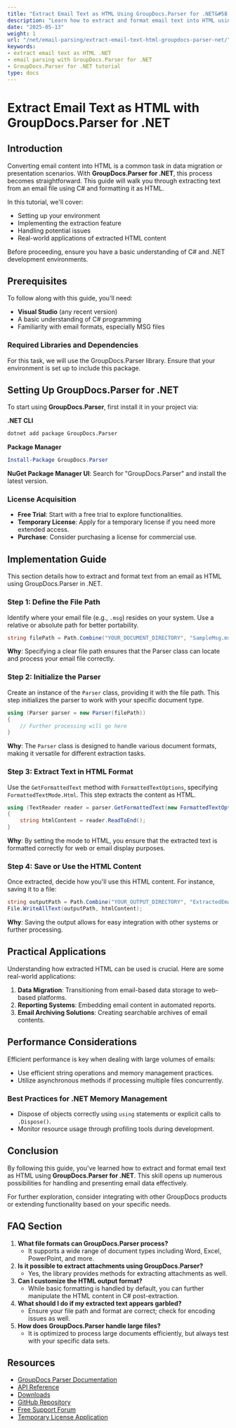 ```yaml
---
title: "Extract Email Text as HTML Using GroupDocs.Parser for .NET&#58; A Comprehensive Guide"
description: "Learn how to extract and format email text into HTML using GroupDocs.Parser for .NET. This guide covers installation, implementation, and practical applications."
date: "2025-05-13"
weight: 1
url: "/net/email-parsing/extract-email-text-html-groupdocs-parser-net/"
keywords:
- extract email text as HTML .NET
- email parsing with GroupDocs.Parser for .NET
- GroupDocs.Parser for .NET tutorial
type: docs
---
```

# Extract Email Text as HTML with GroupDocs.Parser for .NET

## Introduction

Converting email content into HTML is a common task in data migration or presentation scenarios. With **GroupDocs.Parser for .NET**, this process becomes straightforward. This guide will walk you through extracting text from an email file using C# and formatting it as HTML.

In this tutorial, we'll cover:
- Setting up your environment
- Implementing the extraction feature
- Handling potential issues
- Real-world applications of extracted HTML content

Before proceeding, ensure you have a basic understanding of C# and .NET development environments.

## Prerequisites

To follow along with this guide, you'll need:
- **Visual Studio** (any recent version)
- A basic understanding of C# programming
- Familiarity with email formats, especially MSG files

### Required Libraries and Dependencies

For this task, we will use the GroupDocs.Parser library. Ensure that your environment is set up to include this package.

## Setting Up GroupDocs.Parser for .NET

To start using **GroupDocs.Parser**, first install it in your project via:

**.NET CLI**
```bash
dotnet add package GroupDocs.Parser
```

**Package Manager**
```powershell
Install-Package GroupDocs.Parser
```

**NuGet Package Manager UI**: Search for "GroupDocs.Parser" and install the latest version.

### License Acquisition
- **Free Trial**: Start with a free trial to explore functionalities.
- **Temporary License**: Apply for a temporary license if you need more extended access.
- **Purchase**: Consider purchasing a license for commercial use.

## Implementation Guide

This section details how to extract and format text from an email as HTML using GroupDocs.Parser in .NET.

### Step 1: Define the File Path

Identify where your email file (e.g., `.msg`) resides on your system. Use a relative or absolute path for better portability.

```csharp
string filePath = Path.Combine("YOUR_DOCUMENT_DIRECTORY", "SampleMsg.msg");
```
**Why**: Specifying a clear file path ensures that the Parser class can locate and process your email file correctly.

### Step 2: Initialize the Parser

Create an instance of the `Parser` class, providing it with the file path. This step initializes the parser to work with your specific document type.

```csharp
using (Parser parser = new Parser(filePath))
{
    // Further processing will go here
}
```
**Why**: The `Parser` class is designed to handle various document formats, making it versatile for different extraction tasks.

### Step 3: Extract Text in HTML Format

Use the `GetFormattedText` method with `FormattedTextOptions`, specifying `FormattedTextMode.Html`. This step extracts the content as HTML.

```csharp
using (TextReader reader = parser.GetFormattedText(new FormattedTextOptions(FormattedTextMode.Html)))
{
    string htmlContent = reader.ReadToEnd();
}
```
**Why**: By setting the mode to HTML, you ensure that the extracted text is formatted correctly for web or email display purposes.

### Step 4: Save or Use the HTML Content

Once extracted, decide how you'll use this HTML content. For instance, saving it to a file:

```csharp
string outputPath = Path.Combine("YOUR_OUTPUT_DIRECTORY", "ExtractedEmailAsHtml.html");
File.WriteAllText(outputPath, htmlContent);
```
**Why**: Saving the output allows for easy integration with other systems or further processing.

## Practical Applications

Understanding how extracted HTML can be used is crucial. Here are some real-world applications:
1. **Data Migration**: Transitioning from email-based data storage to web-based platforms.
2. **Reporting Systems**: Embedding email content in automated reports.
3. **Email Archiving Solutions**: Creating searchable archives of email contents.

## Performance Considerations

Efficient performance is key when dealing with large volumes of emails:
- Use efficient string operations and memory management practices.
- Utilize asynchronous methods if processing multiple files concurrently.

### Best Practices for .NET Memory Management
- Dispose of objects correctly using `using` statements or explicit calls to `.Dispose()`.
- Monitor resource usage through profiling tools during development.

## Conclusion

By following this guide, you've learned how to extract and format email text as HTML using **GroupDocs.Parser for .NET**. This skill opens up numerous possibilities for handling and presenting email data effectively.

For further exploration, consider integrating with other GroupDocs products or extending functionality based on your specific needs.

## FAQ Section

1. **What file formats can GroupDocs.Parser process?**
   - It supports a wide range of document types including Word, Excel, PowerPoint, and more.
2. **Is it possible to extract attachments using GroupDocs.Parser?**
   - Yes, the library provides methods for extracting attachments as well.
3. **Can I customize the HTML output format?**
   - While basic formatting is handled by default, you can further manipulate the HTML content in C# post-extraction.
4. **What should I do if my extracted text appears garbled?**
   - Ensure your file path and format are correct; check for encoding issues as well.
5. **How does GroupDocs.Parser handle large files?**
   - It is optimized to process large documents efficiently, but always test with your specific data sets.

## Resources
- [GroupDocs Parser Documentation](https://docs.groupdocs.com/parser/net/)
- [API Reference](https://reference.groupdocs.com/parser/net)
- [Downloads](https://releases.groupdocs.com/parser/net/)
- [GitHub Repository](https://github.com/groupdocs-parser/GroupDocs.Parser-for-.NET)
- [Free Support Forum](https://forum.groupdocs.com/c/parser/10)
- [Temporary License Application](https://purchase.groupdocs.com/temporary-license/) 

